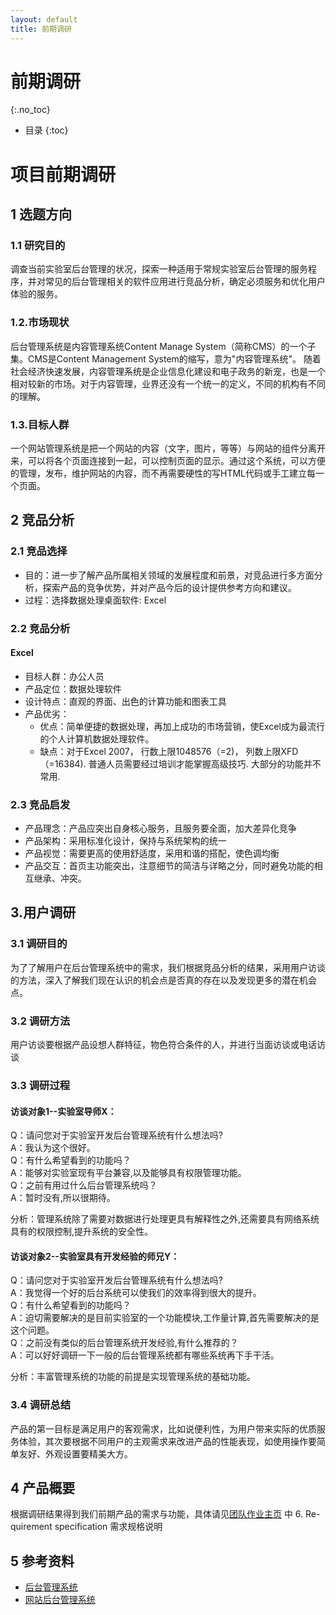 ```yaml
---
layout: default
title: 前期调研
---
```


# 前期调研
{:.no_toc}

* 目录
{:toc}

# 项目前期调研

## 1 选题方向

### 1.1 研究目的
调查当前实验室后台管理的状况，探索一种适用于常规实验室后台管理的服务程序，并对常见的后台管理相关的软件应用进行竞品分析，确定必须服务和优化用户体验的服务。

### 1.2.市场现状
后台管理系统是内容管理系统Content Manage System（简称CMS）的一个子集。CMS是Content Management System的缩写，意为"内容管理系统"。 随着社会经济快速发展，内容管理系统是企业信息化建设和电子政务的新宠，也是一个相对较新的市场。对于内容管理，业界还没有一个统一的定义，不同的机构有不同的理解。

### 1.3.目标人群
一个网站管理系统是把一个网站的内容（文字，图片，等等）与网站的组件分离开来，可以将各个页面连接到一起，可以控制页面的显示。通过这个系统，可以方便的管理，发布，维护网站的内容，而不再需要硬性的写HTML代码或手工建立每一个页面。

## 2 竞品分析

### 2.1 竞品选择

- 目的：进一步了解产品所属相关领域的发展程度和前景，对竞品进行多方面分析，探索产品的竞争优势，并对产品今后的设计提供参考方向和建议。
- 过程：选择数据处理桌面软件: Excel

### 2.2 竞品分析

#### Excel

- 目标人群：办公人员 
- 产品定位：数据处理软件
- 设计特点：直观的界面、出色的计算功能和图表工具
- 产品优劣：
    - 优点：简单便捷的数据处理，再加上成功的市场营销，使Excel成为最流行的个人计算机数据处理软件。
    - 缺点：对于Excel 2007， 行数上限1048576（=2)， 列数上限XFD（=16384). 普通人员需要经过培训才能掌握高级技巧. 大部分的功能并不常用.

### 2.3 竞品启发

- 产品理念：产品应突出自身核心服务，且服务要全面，加大差异化竞争 
- 产品架构：采用标准化设计，保持与系统架构的统一
- 产品视觉：需要更高的使用舒适度，采用和谐的搭配，使色调均衡
- 产品交互：首页主功能突出，注意细节的简洁与详略之分，同时避免功能的相互继承、冲突。

## 3.用户调研

### 3.1 调研目的
为了了解用户在后台管理系统中的需求，我们根据竞品分析的结果，采用用户访谈的方法，深入了解我们现在认识的机会点是否真的存在以及发现更多的潜在机会点。

### 3.2 调研方法
用户访谈要根据产品设想人群特征，物色符合条件的人，并进行当面访谈或电话访谈

### 3.3 调研过程

#### 访谈对象1--实验室导师X：

Q：请问您对于实验室开发后台管理系统有什么想法吗?  
A：我认为这个很好。  
Q：有什么希望看到的功能吗？  
A：能够对实验室现有平台兼容,以及能够具有权限管理功能。  
Q：之前有用过什么后台管理系统吗？  
A：暂时没有,所以很期待。

分析：管理系统除了需要对数据进行处理更具有解释性之外,还需要具有网络系统具有的权限控制,提升系统的安全性。

#### 访谈对象2--实验室具有开发经验的师兄Y：

Q：请问您对于实验室开发后台管理系统有什么想法吗?  
A：我觉得一个好的后台系统可以使我们的效率得到很大的提升。  
Q：有什么希望看到的功能吗？  
A：迫切需要解决的是目前实验室的一个功能模块,工作量计算,首先需要解决的是这个问题。  
Q：之前没有类似的后台管理系统开发经验,有什么推荐的？  
A：可以好好调研一下一般的后台管理系统都有哪些系统再下手干活。

分析：丰富管理系统的功能的前提是实现管理系统的基础功能。

### 3.4 调研总结

产品的第一目标是满足用户的客观需求，比如说便利性，为用户带来实际的优质服务体验，其次要根据不同用户的主观需求来改进产品的性能表现，如使用操作要简单友好、外观设置要精美大方。

## 4 产品概要

根据调研结果得到我们前期产品的需求与功能，具体请见[团队作业主页](https://smartllv.github.io/sa-docs/) 中 6. Re- quirement specification 需求规格说明

## 5 参考资料
- [后台管理系统](https://baike.baidu.com/item/%E5%90%8E%E5%8F%B0%E7%AE%A1%E7%90%86%E7%B3%BB%E7%BB%9F)
- [网站后台管理系统](https://wapbaike.baidu.com/item/网站后台管理系统)